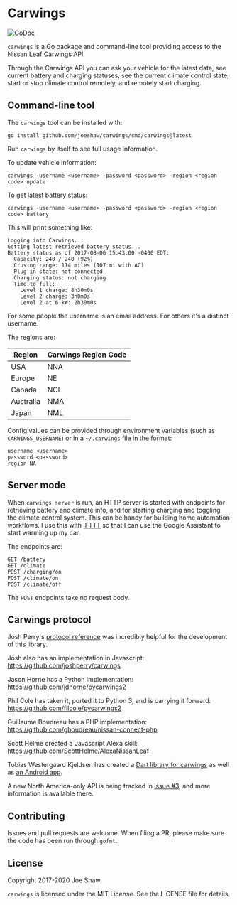 # Carwings

[![GoDoc](https://godoc.org/github.com/joeshaw/carwings?status.svg)](http://godoc.org/github.com/joeshaw/carwings)

`carwings` is a Go package and command-line tool providing access to
the Nissan Leaf Carwings API.

Through the Carwings API you can ask your vehicle for the latest data,
see current battery and charging statuses, see the current climate
control state, start or stop climate control remotely, and remotely
start charging.

## Command-line tool

The `carwings` tool can be installed with:

    go install github.com/joeshaw/carwings/cmd/carwings@latest

Run `carwings` by itself to see full usage information.

To update vehicle information:

    carwings -username <username> -password <password> -region <region code> update

To get latest battery status:

    carwings -username <username> -password <password> -region <region code> battery

This will print something like:

    Logging into Carwings...
    Getting latest retrieved battery status...
    Battery status as of 2017-08-06 15:43:00 -0400 EDT:
      Capacity: 240 / 240 (92%)
      Crusing range: 114 miles (107 mi with AC)
      Plug-in state: not connected
      Charging status: not charging
      Time to full:
        Level 1 charge: 8h30m0s
        Level 2 charge: 3h0m0s
        Level 2 at 6 kW: 2h30m0s

For some people the username is an email address.  For others it's a
distinct username.

The regions are:

| Region    | Carwings Region Code |
| --------- | -------------------- |
| USA       | NNA                  |
| Europe    | NE                   |
| Canada    | NCI                  |
| Australia | NMA                  |
| Japan     | NML                  |

Config values can be provided through environment variables (such as
`CARWINGS_USERNAME`) or in a `~/.carwings` file in the format:

```
username <username>
password <password>
region NA
```

## Server mode

When `carwings server` is run, an HTTP server is started with endpoints
for retrieving battery and climate info, and for starting charging and
toggling the climate control system.  This can be handy for building
home automation workflows.  I use this with [IFTTT](https://ifttt.com)
so that I can use the Google Assistant to start warming up my car.

The endpoints are:

```
GET /battery
GET /climate
POST /charging/on
POST /climate/on
POST /climate/off
```

The `POST` endpoints take no request body.

## Carwings protocol

Josh Perry's [protocol reference](https://github.com/joshperry/carwings/blob/master/protocol.markdown)
was incredibly helpful for the development of this library.

Josh also has an implementation in Javascript:
https://github.com/joshperry/carwings

Jason Horne has a Python implementation:
https://github.com/jdhorne/pycarwings2

Phil Cole has taken it, ported it to Python 3, and is carrying it
forward: https://github.com/filcole/pycarwings2

Guillaume Boudreau has a PHP implementation:
https://github.com/gboudreau/nissan-connect-php

Scott Helme created a Javascript Alexa skill:
https://github.com/ScottHelme/AlexaNissanLeaf

Tobias Westergaard Kjeldsen has created a [Dart library for
carwings](https://gitlab.com/tobiaswkjeldsen/dartcarwings) as well as
[an Android app](https://gitlab.com/tobiaswkjeldsen/carwingsflutter).

A new North America-only API is being tracked in [issue
#3](https://github.com/joeshaw/carwings/issues/3), and more
information is available there.

## Contributing

Issues and pull requests are welcome.  When filing a PR, please make
sure the code has been run through `gofmt`.

## License

Copyright 2017-2020 Joe Shaw

`carwings` is licensed under the MIT License.  See the LICENSE file
for details.
